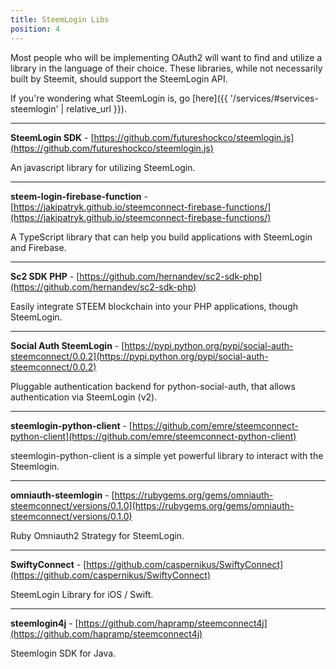 ```yaml
---
title: SteemLogin Libs
position: 4
---
```


Most people who will be implementing OAuth2 will want to find and utilize a library in the language of their choice. These libraries, while not necessarily built by Steemit, should support the SteemLogin API.

If you're wondering what SteemLogin is, go [here]({{ '/services/#services-steemlogin' | relative_url }}).

---

**SteemLogin SDK** - [https://github.com/futureshockco/steemlogin.js](https://github.com/futureshockco/steemlogin.js)

An javascript library for utilizing SteemLogin.

---

**steem-login-firebase-function** - [https://jakipatryk.github.io/steemconnect-firebase-functions/](https://jakipatryk.github.io/steemconnect-firebase-functions/)

A TypeScript library that can help you build applications with SteemLogin and Firebase.

---

**Sc2 SDK PHP** - [https://github.com/hernandev/sc2-sdk-php](https://github.com/hernandev/sc2-sdk-php)

Easily integrate STEEM blockchain into your PHP applications, though SteemLogin.

---

**Social Auth SteemLogin** - [https://pypi.python.org/pypi/social-auth-steemconnect/0.0.2](https://pypi.python.org/pypi/social-auth-steemconnect/0.0.2)

Pluggable authentication backend for python-social-auth, that allows authentication via SteemLogin (v2).

---

**steemlogin-python-client** - [https://github.com/emre/steemconnect-python-client](https://github.com/emre/steemconnect-python-client)

steemlogin-python-client is a simple yet powerful library to interact with the Steemlogin.

---

**omniauth-steemlogin** - [https://rubygems.org/gems/omniauth-steemconnect/versions/0.1.0](https://rubygems.org/gems/omniauth-steemconnect/versions/0.1.0)

Ruby Omniauth2 Strategy for SteemLogin.

---

**SwiftyConnect** - [https://github.com/caspernikus/SwiftyConnect](https://github.com/caspernikus/SwiftyConnect)

SteemLogin Library for iOS / Swift.

---

**steemlogin4j** - [https://github.com/hapramp/steemconnect4j](https://github.com/hapramp/steemconnect4j)

Steemlogin SDK for Java.
